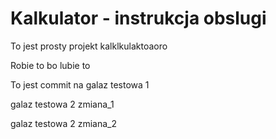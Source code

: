 # Kalkulator - instrukcja obslugi

To jest prosty projekt kalklkulaktoaoro

Robie to bo lubie to

To jest commit na galaz testowa 1

galaz testowa 2 zmiana_1

galaz testowa 2 zmiana_2